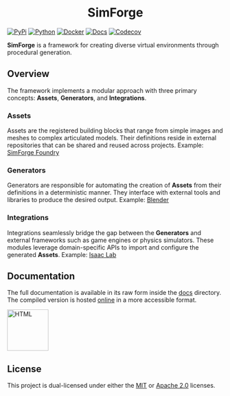 <h1 align="center">SimForge</h1>

[![PyPi](https://img.shields.io/pypi/v/simforge.svg)](https://pypi.python.org/pypi/simforge)
[![Python](https://github.com/AndrejOrsula/simforge/actions/workflows/python.yml/badge.svg)](https://github.com/AndrejOrsula/simforge/actions/workflows/python.yml)
[![Docker](https://github.com/AndrejOrsula/simforge/actions/workflows/docker.yml/badge.svg)](https://github.com/AndrejOrsula/simforge/actions/workflows/docker.yml)
[![Docs](https://github.com/AndrejOrsula/simforge/actions/workflows/docs.yml/badge.svg)](https://github.com/AndrejOrsula/simforge/actions/workflows/docs.yml)
[![Codecov](https://codecov.io/gh/AndrejOrsula/simforge/graph/badge.svg)](https://codecov.io/gh/AndrejOrsula/simforge)

**SimForge** is a framework for creating diverse virtual environments through procedural generation.

## Overview

The framework implements a modular approach with three primary concepts: **Assets**, **Generators**, and **Integrations**.

### Assets

Assets are the registered building blocks that range from simple images and meshes to complex articulated models. Their definitions reside in external repositories that can be shared and reused across projects. Example: [SimForge Foundry](https://github.com/AndrejOrsula/simforge_foundry)

### Generators

Generators are responsible for automating the creation of **Assets** from their definitions in a deterministic manner. They interface with external tools and libraries to produce the desired output. Example: [Blender](https://AndrejOrsula.github.io/simforge/generators/blender.html)

### Integrations

Integrations seamlessly bridge the gap between the **Generators** and external frameworks such as game engines or physics simulators. These modules leverage domain-specific APIs to import and configure the generated **Assets**. Example: [Isaac Lab](https://AndrejOrsula.github.io/simforge/integrations/isaaclab.html)

## Documentation

The full documentation is available in its raw form inside the [docs](docs) directory. The compiled version is hosted [online](https://AndrejOrsula.github.io/simforge) in a more accessible format.

<a href="https://AndrejOrsula.github.io/simforge"> <img alt="HTML" src="https://github.com/AndrejOrsula/awesome-space-robotics/assets/22929099/3c8accf7-5acb-4bcd-9553-bf49cc622abe" width="96" height="96"></a>

## License

This project is dual-licensed under either the [MIT](LICENSE-MIT) or [Apache 2.0](LICENSE-APACHE) licenses.
